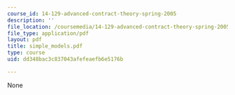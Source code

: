```yaml
---
course_id: 14-129-advanced-contract-theory-spring-2005
description: ''
file_location: /coursemedia/14-129-advanced-contract-theory-spring-2005/dd348bac3c837043afefeaefb6e5176b_simple_models.pdf
file_type: application/pdf
layout: pdf
title: simple_models.pdf
type: course
uid: dd348bac3c837043afefeaefb6e5176b

---
```

None